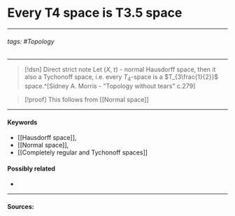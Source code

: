 # Every T4 space is T3.5 space
***
###### tags: #Topology  
***
>[!dsn] Direct strict note
>Let $(X,\tau)$ - normal Hausdorff space, then it also a Tychonoff space, i.e. every $T_{4}$-space is a $T_{3\frac{1}{2}}$ space.^[Sidney A. Morris - "Topology without tears" c.279]


>[!proof]
>This follows from [[Normal space]]

***
#### Keywords
- [[Hausdorff space]],
- [[Normal space]],
- [[Completely regular and Tychonoff spaces]]
#### Possibly related
- 
***
#### Sources: